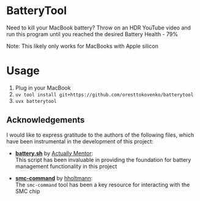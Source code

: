 # BatteryTool

Need to kill your MacBook battery? Throw on an HDR YouTube video and run this program until you reached the desired Battery Health - 79%

Note: This likely only works for MacBooks with Apple silicon

# Usage

1. Plug in your MacBook 
2. `uv tool install git+https://github.com/oresttokovenko/batterytool`
3. `uvx batterytool`

## Acknowledgements

I would like to express gratitude to the authors of the following files, which have been instrumental in the development of this project:

- **[battery.sh](https://github.com/actuallymentor/battery/blob/main/battery.sh#L263)** by [Actually Mentor](https://github.com/actuallymentor):  
  This script has been invaluable in providing the foundation for battery management functionality in this project

- **[smc-command](https://github.com/hholtmann/smcFanControl/tree/master/smc-command)** by [hholtmann](https://github.com/hholtmann):  
  The `smc-command` tool has been a key resource for interacting with the SMC chip

